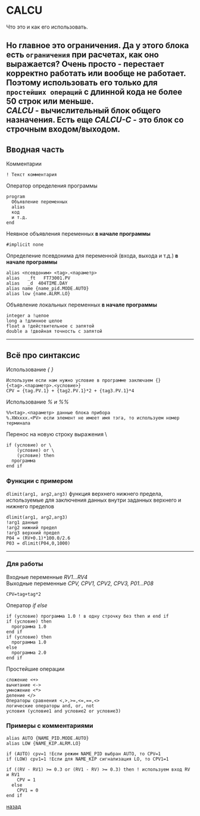 # CALCU

Что это и как его использовать.

Но главное это ограничения. Да у этого блока есть ``ограничения`` при расчетах, как оно выражается? Очень просто - перестает корректно работать или вообще не работает. Поэтому использовать его только для ``простейших операций`` с длинной кода **не более 50 строк** или меньше.<br>
*CALCU* - вычислительный блок общего назначения. Есть еще *CALCU-C* - это блок со строчным входом/выходом.
---
## Вводная часть
Комментарии
```
! Текст комментария
```
Оператор определения программы
```
program
  Объявление переменных
  alias
  код
  и т.д.  
end
```
Неявное объявления переменных **в начале программы**
```
#implicit none
```
Определение псевдонима для переменной (входа, выхода и т.д.) **в начале программы**
```
alias <псевдоним> <tag>.<параметр>
alias   _ft   FT73001.PV
alias   _d  404TIME.DAY
alias name {name_pid.MODE.AUTO}
alias low {name.ALRM.LO}
```
Объявление локальных переменных **в начале программы**
```
integer a !целое
long a !длинное целое
float a !действительное с запятой
double a !двойная точность с запятой
```

---
## Всё про синтаксис
Использование *{ }*
```
Используем если нам нужно условие в программе заключаем {}
{<tag>.<параметр>.<условие>}
CPV = {tag.PV.1} + {tag2.PV.1}*2 + {tag3.PV.1}*4
```
Использование *% и %%*
```
%%<tag>.<параметр> данные блока прибора
%.XWxxxx.<PV> если элемент не имеет имя тэга, то используем номер терминала
```
Перенос на новую строку выражения \
```
if (условие) or \
    (условие) or \
    (условие) then
  программа
end if
```
### Функции с примером
`dlimit(arg1, arg2,arg3)` функция верхнего нижнего предела, используемые для заключения данных внутри заданных верхнего и нижнего пределов
```
dlimit(arg1, arg2,arg3)
!arg1 данные
!arg2 нижний предел
!arg3 верхний предел
P04 = (RV+0.1)*100.0/2.6
P03 = dlimit(P04,0,1000)
```

---
### Для работы
Входные переменные *RV1...RV4* <br>
Выходные переменные *CPV, CPV1, CPV2, CPV3, P01...P08*
```
CPV=tag+tag*2
```
Оператор *if else*
```
if (условие) программа 1.0 ! в одну строчку без then и end if
if (условие) then
  программа 1.0
end if
if (условие) then
  программа 1.0
else
  программа 2.0
end if
```
Простейшие операции
```
сложение <+>
вычитание <->
умножение <*>
деление </>
Операторы сравнения <,>,>=,<=,==,<>
логические операторы and, or, not
условия (условие1 and условие2 or условие3)
```
### Примеры с комментариями
```
alias AUTO {NAME_PID.MODE.AUTO}
alias LOW {NAME_KIP.ALRM.LO}

if (AUTO) cpv=1 !Если режим NAME_PID выбран AUTO, то CPV=1
if (LOW) cpv1=1 !Если для NAME_KIP сигнализация LO, то CPV1=1
```
```
if ((RV - RV1) >= 0.3 or (RV1 - RV) >= 0.3) then ! используем вход RV и RV1
	CPV = 1
  else
    CPV1 = 0
end if
```

[назад](../index.md)
